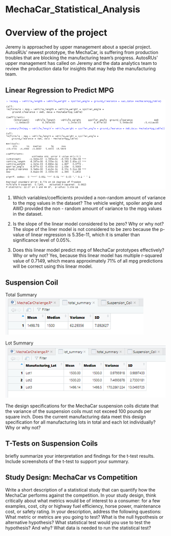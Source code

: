 # MechaCar_Statistical_Analysis

# Overview of the project
Jeremy is approached by upper management about a special project. AutosRUs’ newest prototype, the MechaCar, is suffering from production troubles that are blocking the manufacturing team’s progress. AutosRUs’ upper management has called on Jeremy and the data analytics team to review the production data for insights that may help the manufacturing team.

## Linear Regression to Predict MPG

![MechaCarMpg_LinearRegression](https://github.com/Krystal313/MechaCar_Statistical_Analysis/blob/d71f9226c651dedef81e39dd14693882136eabfd/Resources/MechaCarMpg_LinearRegression.png)
![MechaCarMpg_Summary](https://github.com/Krystal313/MechaCar_Statistical_Analysis/blob/846e5d51e1dafaa4a28ec6c3716e59f941b571b8/Resources/MechaCarMpg_Summary.png)

1. Which variables/coefficients provided a non-random amount of variance to the mpg values in the dataset?
The vehicle weight, spoiler angle and AWD provided the non - random amount of variance to the mpg values in the dataset. 

2. Is the slope of the linear model considered to be zero? Why or why not?
The slope of the liner model is not considered to be zero because the p-value of linear regression is 5.35e-11, which it is smaller than significance level of 0.05%. 

3. Does this linear model predict mpg of MechaCar prototypes effectively? Why or why not?
Yes, because this linear model has multiple r-squared value of 0.7149, which means approximately 71% of all mpg predictions will be correct using this linear model. 

## Suspension Coil
Total Summary
![SuspensionCoil_TotalSummary](https://github.com/Krystal313/MechaCar_Statistical_Analysis/blob/53c939689bb9871f138da96836c85a6768329046/Resources/SuspensionCoil_TotalSummary.png)

Lot Summary
![SuspensionCoil_LotSummary](https://github.com/Krystal313/MechaCar_Statistical_Analysis/blob/53c939689bb9871f138da96836c85a6768329046/Resources/SuspensionCoil_LotSummary.png)

The design specifications for the MechaCar suspension coils dictate that the variance of the suspension coils must not exceed 100 pounds per square inch. Does the current manufacturing data meet this design specification for all manufacturing lots in total and each lot individually? Why or why not?

## T-Tests on Suspension Coils
briefly summarize your interpretation and findings for the t-test results. Include screenshots of the t-test to support your summary.

## Study Design: MechaCar vs Competition
Write a short description of a statistical study that can quantify how the MechaCar performs against the competition. In your study design, think critically about what metrics would be of interest to a consumer: for a few examples, cost, city or highway fuel efficiency, horse power, maintenance cost, or safety rating.
In your description, address the following questions:
What metric or metrics are you going to test?
What is the null hypothesis or alternative hypothesis?
What statistical test would you use to test the hypothesis? And why?
What data is needed to run the statistical test?
